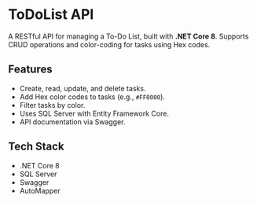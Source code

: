 # ToDoList API

A RESTful API for managing a To-Do List, built with **.NET Core 8**. Supports CRUD operations and color-coding for tasks using Hex codes.

## Features
- Create, read, update, and delete tasks.
- Add Hex color codes to tasks (e.g., `#FF0000`).
- Filter tasks by color.
- Uses SQL Server with Entity Framework Core.
- API documentation via Swagger.

## Tech Stack
- .NET Core 8
- SQL Server
- Swagger
- AutoMapper
